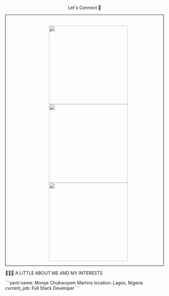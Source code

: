 <div align="center" >
<p>
<img alt="" src="https://capsule-render.vercel.app/api?text=Hello%20%F0%9F%8C%8D,%20this%20is%20Mine!%20&animation=fadeIn&type=waving&color=gradient&height=100"/>
</p>

<div align="center" > <p>Let's Connect 💭</p>
<div style="margin: 0 auto; border: .1rem solid black;"  > 
	<ul style="display: table;  list-style-type: none; padding-top: 20px;" >
		<li style="display: inline; list-style-type: none;"><a href="https://linkedin.com/monye-chukwuyem"> <img alt="" width="250" height="250" src="https://cdn1.iconfinder.com/data/icons/pen-sketch-icons-set/256/social_media_icons_pen_sketch_icons_set_256x256_0010_linkedin.png" /> </a></li>
		<li style="display: inline; list-style-type: none;"><a href="https://twitter.com/gunzpapi"> <img alt="" width="250" height="250" src="https://cdn0.iconfinder.com/data/icons/squarico/135/squarico-18-512.png"/> </a></li>
		<li style="display: inline; list-style-type: none;"><a href="https://instagram.com/gunzpapi"> <img width="250" height="250" alt="" src="https://cdn3.iconfinder.com/data/icons/remixicon-logos/24/instagram-fill-512.png"/> </a></li>
	</ul>
</div>
</div>
 </div>
 <p> 👨🏿‍💻 A LITTLE ABOUT ME AND MY INTERESTS </p>
 ```yaml
name: Monye Chukwuyem Martins
location: Lagos, Nigeria
current_job: Full Stack Developer
```
